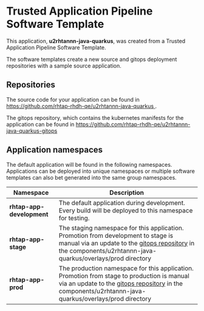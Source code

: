 # Trusted Application Pipeline Software Template

This application, **u2rhtannn-java-quarkus**, was created from a Trusted Application Pipeline Software Template.

The software templates create a new source and gitops deployment repositories with a sample source application. 

## Repositories

The source code for your application can be found in [https://github.com/rhtap-rhdh-qe/u2rhtannn-java-quarkus ](https://github.com/rhtap-rhdh-qe/u2rhtannn-java-quarkus ).
 
The gitops repository, which contains the kubernetes manifests for the application can be found in 
[https://github.com/rhtap-rhdh-qe/u2rhtannn-java-quarkus-gitops ](https://github.com/rhtap-rhdh-qe/u2rhtannn-java-quarkus-gitops ) 

## Application namespaces 

The default application will be found in the following namespaces. Applications can be deployed into unique namespaces or multiple software templates can also bet generated into the same group namespaces.  

|  Namespace   |  Description   |  
| -------- | -------- |   
| **rhtap-app-development** | The default application during development. Every build will be deployed to this namespace for testing. | 
| **rhtap-app-stage** | The staging namespace for this application. Promotion from development to stage is manual via an update to the [gitops repository](https://github.com/rhtap-rhdh-qe/u2rhtannn-java-quarkus-gitops ) in the components/u2rhtannn-java-quarkus/overlays/prod directory |  
| **rhtap-app-prod** | The production namespace for this application. Promotion from stage to production is manual via an update to the [gitops repository](https://github.com/rhtap-rhdh-qe/u2rhtannn-java-quarkus-gitops ) in the components/u2rhtannn-java-quarkus/overlays/prod directory | 